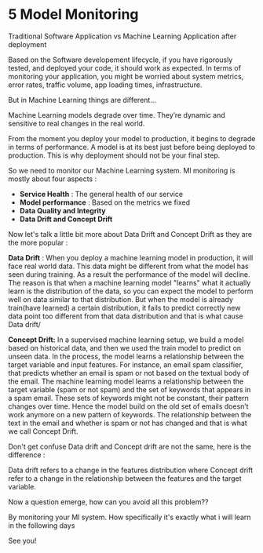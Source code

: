 # 5 Model Monitoring

Traditional Software Application vs Machine Learning Application after deployment

Based on the Software developement lifecycle, if you have rigorously tested, and deployed your code, it should work as expected. In terms of monitoring your application, you might be worried about system metrics, error rates, traffic volume, app loading times, infrastructure. 

But in Machine Learning things are different...

Machine Learning models degrade over time. They’re dynamic and sensitive to real changes in the real world. 

From the moment you deploy your model to production, it begins to degrade in terms of performance. A model is at its best just before being deployed to production. This is why deployment should not be your final step.


So we need to monitor our Machine Learning system. Ml monitoring is mostly about four aspects : 

- **Service Health** : The general health of our service 
- **Model performance** : Based on the metrics we fixed
- **Data Quality and Integrity**
- **Data Drift and Concept Drift**

Now let's talk a little bit more about Data Drift and Concept Drift as they are the more popular : 

**Data Drift** : When you deploy a machine learning model in production, it will face real world data. This data might be different from what the model has seen during training. As a result the performance of the model will decline. The reason is that when a machine learning model "learns" what it actually learn is the distribution of the data, so you can expect the model to perform well on data similar to that distribution. But when the model is already train(have learned) a certain distribution, it fails to predict correctly new data point too different from that data distribution and that is what cause Data drift/


**Concept Drift:** In a supervised machine learning setup, we build a model based on historical data, and then we used the train model to predict on unseen data.  In the process, the model learns a relationship between the target variable and input features. For instance, an email spam classifier, that predicts whether an email is spam or not based on the textual body of the email. The machine learning model learns a relationship between the target variable (spam or not spam) and the set of keywords that appears in a spam email. These sets of keywords might not be constant, their pattern changes over time. Hence the model build on the old set of emails doesn’t work anymore on a new pattern of keywords. The relationship between the text in the email and whether is spam or not has changed and that is what we call Concept Drift. 

Don't get confuse Data drift and Concept drift are not the same, here is the difference : 

Data drift refers to a change in the features distribution where Concept drift refer to a change in the relationship between the features and the target variable.

Now a question emerge, how can you avoid all this problem??

By monitoring your Ml system. How specifically it's exactly what i will learn in the following days

See you!
